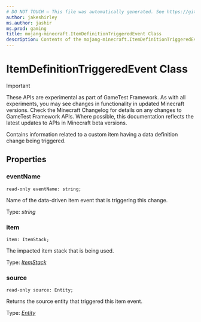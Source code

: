 ```yaml
---
# DO NOT TOUCH — This file was automatically generated. See https://github.com/Mojang/MinecraftScriptingApiDocsGenerator to modify descriptions, examples, etc.
author: jakeshirley
ms.author: jashir
ms.prod: gaming
title: mojang-minecraft.ItemDefinitionTriggeredEvent Class
description: Contents of the mojang-minecraft.ItemDefinitionTriggeredEvent class.
---
```

# ItemDefinitionTriggeredEvent Class
>[!IMPORTANT]
>These APIs are experimental as part of GameTest Framework. As with all experiments, you may see changes in functionality in updated Minecraft versions. Check the Minecraft Changelog for details on any changes to GameTest Framework APIs. Where possible, this documentation reflects the latest updates to APIs in Minecraft beta versions.

Contains information related to a custom item having a data definition change being triggered.

## Properties
### **eventName**
`read-only eventName: string;`

Name of the data-driven item event that is triggering this change.

Type: *string*


### **item**
`item: ItemStack;`

The impacted item stack that is being used.

Type: [*ItemStack*](ItemStack.md)


### **source**
`read-only source: Entity;`

Returns the source entity that triggered this item event.

Type: [*Entity*](Entity.md)




